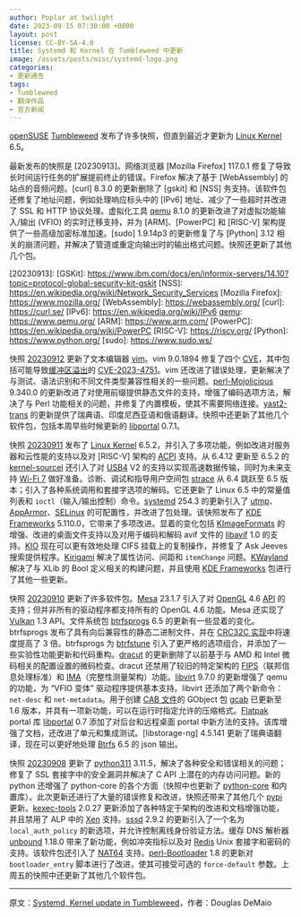 ```yaml
---
author: Poplar at twilight
date: 2023-09-15 07:30:00 +0800
layout: post
license: CC-BY-SA-4.0
title: Systemd 和 Kernel 在 Tumbleweed 中更新
image: /assets/posts/misc/systemd-logo.png
categories:
- 更新通告
tags:
- Tumbleweed
- 翻译作品
- 官方新闻
---
```


[openSUSE] [Tumbleweed] 发布了许多快照，但直到最近才更新为 [Linux Kernel] 6.5。

[openSUSE]: https://get.opensuse.org/
[Tumbleweed]: https://get.opensuse.org/tumbleweed/
[Linux Kernel]: https://www.kernel.org/

最新发布的快照是 [20230913]。网络浏览器 [Mozilla Firefox] 117.0.1 修复了导致长时间运行任务的扩展提前终止的错误。Firefox 解决了基于 [WebAssembly] 的站点的音频问题。[curl] 8.3.0 的更新删除了 [gskit] 和 [NSS] 务支持。该软件包还修复了地址问题，例如处理响应标头中的 [IPv6] 地址、减少了一些超时并改进了 SSL 和 HTTP 协议处理。虚拟化工具 [qemu] 8.1.0 的更新改进了对虚拟功能输入/输出 (VFIO) 的实时迁移支持，并为 [ARM]、[PowerPC] 和 [RISC-V] 架构提供了一些高级加密标准加速。[sudo] 1.9.14p3 的更新修复了与 [Python] 3.12 相关的崩溃问题，并解决了管道或重定向输出时的输出格式问题。快照还更新了其他几个包。

[20230913]: 
[GSKit]: https://www.ibm.com/docs/en/informix-servers/14.10?topic=protocol-global-security-kit-gskit
[NSS]: https://en.wikipedia.org/wiki/Network_Security_Services
[Mozilla Firefox]: https://www.mozilla.org/
[WebAssembly]: https://webassembly.org/
[curl]: https://curl.se/
[IPv6]: https://en.wikipedia.org/wiki/IPv6
[qemu]: https://www.qemu.org/
[ARM]: https://www.arm.com/
[PowerPC]: https://en.wikipedia.org/wiki/PowerPC
[RISC-V]: https://riscv.org/
[Python]: https://www.python.org/
[sudo]: https://www.sudo.ws/

快照 [20230912] 更新了文本编辑器 [vim]。vim 9.0.1894 修复了四个 [CVE]，其中包括可能导致[缓冲区溢出]的 [CVE-2023-4751]。vim 还改进了错误处理，更新解决了与测试、语法识别和不同文件类型兼容性相关的一些问题。[perl-Mojolicious] 9.340.0 的更新改进了对使用前缀提供静态文件的支持，增强了编码选项方法，解决了与 Perl 功能相关的问题，并修复了内置模板，使其不需要网络连接。[yast2-trans] 的更新提供了瑞典语、印度尼西亚语和俄语翻译。快照中还更新了其他几个软件包，包括本周早些时候更新的 [libportal] 0.7.1。


[vim]: https://www.vim.org/
[20230912]: https://lists.opensuse.org/archives/list/factory@lists.opensuse.org/thread/TTIXEL7FFWHCBZFSRUAXBJNA2JRVMNXN/
[CVE-2023-4751]: https://www.suse.com/security/cve/CVE-2023-4751.html
[CVE]: https://en.wikipedia.org/wiki/Common_Vulnerabilities_and_Exposures
[缓冲区溢出]: https://en.wikipedia.org/wiki/Buffer_overflow
[perl-Mojolicious]: https://mojolicious.org/
[yast2-trans]: https://software.opensuse.org/package/yast2-trans
[libportal]: https://github.com/flatpak/libportal

快照 [20230911] 发布了 [Linux Kernel] 6.5.2，并引入了多项功能，例如改进对服务器和云性能的支持以及对 [RISC-V] 架构的 [ACPI] 支持。从 6.4.12 更新至 6.5.2 的 [kernel-sourcel][Linux Kernel] 还引入了对 [USB4] V2 的支持以实现高速数据传输，同时为未来支持 [Wi-Fi 7] 做好准备。诊断、调试和指导用户空间包 [strace] 从 6.4 跳跃至 6.5 版本；引入了各种系统调用和套接字选项的解码。它还更新了 Linux 6.5 中的常量值列表和 `ioctl`（输入/输出控制）命令。[systemd] 254.3 的更新引入了 [utmp]、[AppArmor]、[SELinux] 的可配置性，并改进了包处理。该快照发布了 [KDE Frameworks] 5.110.0，它带来了多项改进。显着的变化包括 [KImageFormats] 的增强、改进的桌面文件支持以及对用于编码和解码 avif 文件的 [libavif] 1.0 的支持。[KIO] 现在可以更有效地处理 CIFS 挂载上的复制操作，并修复了 Ask Jeeves 搜索提供程序。[Kirigami] 解决了属性访问、间距和 `itemChange` 问题。[KWayland] 解决了与 XLib 的 Bool 定义相关的构建问题，并且使用 [KDE Frameworks] 包进行了其他一些更新。

[20230911]: https://lists.opensuse.org/archives/list/factory@lists.opensuse.org/thread/AQRE7HP4V4SQDJI2E3F3RLPCUAWXBD3Z/
[USB4]: https://en.wikipedia.org/wiki/USB4
[Wi-Fi 7]: https://en.wikipedia.org/wiki/IEEE_802.11be
[strace]: https://strace.io/
[systemd]: https://freedesktop.org/wiki/Software/systemd/
[utmp]: https://en.wikipedia.org/wiki/Utmp
[AppArmor]: https://apparmor.net/
[SELinux]: https://github.com/SELinuxProject
[KDE Frameworks]: https://kde.org/announcements/frameworks/5/5.110.0/
[KImageFormats]: https://api.kde.org/frameworks/kimageformats/html/index.html
[KIO]: https://api.kde.org/frameworks/kio/html/index.html
[KWayland]: https://github.com/KDE/kwayland
[Kirigami]: https://kde.org/products/kirigami/
[ACPI]: https://en.wikipedia.org/wiki/ACPI
[libavif]: https://github.com/AOMediaCodec/libavif

快照 [20230910] 更新了许多软件包。[Mesa] 23.1.7 引入了对 [OpenGL] 4.6 [API] 的支持；但并非所有的驱动程序都支持所有的 OpenGL 4.6 功能。Mesa 还实现了 [Vulkan] 1.3 API。文件系统包 [btrfsprogs] 6.5 的更新有一些显着的变化。btrfsprogs 发布了具有向后兼容性的静态二进制文件，并在 [CRC32C 实现]中将速度提高了 3 倍。btrfsprogs 为 [btrfstune] 引入了更严格的选项组合，并添加了一些实验性功能更新和代码重构。[dracut] 的更新删除了以前基于与 AMD 和 Intel 微码相关的配置设置的微码检查。dracut 还禁用了较旧的特定架构的 [FIPS]（联邦信息处理标准）和 [IMA]（完整性测量架构）功能。[libvirt] 9.7.0 的更新增强了 qemu 的功能，为 “VFIO 变体” 驱动程序提供基本支持。libvirt 还添加了两个新命令：`net-desc` 和 `net-metadata`。用于创建 [CAB 文件]的 GObject 包 [gcab] 已更新至 1.6 版本，并具有一项新功能，可以在运行时指定允许的压缩格式。[Flatpak] portal 库 [libportal] 0.7 添加了对后台和远程桌面 portal 中新方法的支持。该库增强了文档，还改进了单元和集成测试。[libstorage-ng] 4.5.141 更新了瑞典语翻译，现在可以更好地处理 [Btrfs] 6.5 的 json 输出。


[CAB 文件]: https://en.wikipedia.org/wiki/Cabinet_(file_format)
[20230910]: https://lists.opensuse.org/archives/list/factory@lists.opensuse.org/thread/BPFB2J5U5H5LW6UMTP5BKZ7AW7VZR6EF/
[Mesa]: https://www.mesa3d.org/
[OpenGL]: https://www.opengl.org/
[API]: https://en.wikipedia.org/wiki/API
[vulkan]: https://www.vulkan.org/
[btrfsprogs]: https://btrfs.wiki.kernel.org/
[CRC32C 实现]: https://github.com/google/crc32c
[btrfstune]: https://man7.org/linux/man-pages/man8/btrfstune.8.html
[FIPS]: https://en.wikipedia.org/wiki/Federal_Information_Processing_Standards
[IMA]: https://www.redhat.com/en/blog/how-use-linux-kernels-integrity-measurement-architecture
[libvirt]: https://libvirt.org/
[qemu]: https://www.qemu.org/
[gcab]: https://wiki.gnome.org/msitools
[Flatpak]: https://flatpak.org/
[libportal]: https://github.com/flatpak/libportal
[libstorage-n]: https://github.com/openSUSE/libstorage-ng
[Btrfs]: https://btrfs.wiki.kernel.org/
[dracut]: https://dracut.wiki.kernel.org/index.php/Main_Page

快照 [20230908] 更新了 [python311] 3.11.5，解决了各种安全和错误相关的问题；修复了 SSL 套接字中的安全漏洞并解决了 C API 上潜在的内存访问问题。新的 python 还增强了 python-core 的各个方面（快照中也更新了 [python-core] 和内置库）。此次更新还进行了大量的错误修复和改进，快照还带来了其他几个 [pypi] 更新。[kexec-tools] 2.0.27 更新添加了各种特定于架构的改进和文档增强功能，并且禁用了 ALP 中的 [Xen] 支持。[sssd] 2.9.2 的更新引入了一个名为 `local_auth_policy` 的新选项，并允许控制离线身份验证方法。缓存 DNS 解析器 [unbound] 1.18.0 带来了新功能，例如冲突指标以及对 [Redis] Unix 套接字和密码的支持。该软件包还引入了 [NAT64] 支持。[perl-Bootloader] 1.8 的更新对 `bootloader_entry` 脚本进行了改进，使其可接受可选的 `force-default` 参数。上周五的快照中还更新了其他几个软件包。

[20230908]: https://lists.opensuse.org/archives/list/factory@lists.opensuse.org/thread/N5HFYFOG2GTQLS2KCMFOM2O4E5LNKFTU/
[python311]: https://www.python.org/
[python-core]: https://pypi.org/project/python-core/
[pypi]: https://pypi.org/
[kexec-tools]: https://github.com/horms/kexec-tools
[sssd]: https://sssd.io/
[Xen]: https://xenproject.org/
[unbound]: https://nlnetlabs.nl/projects/unbound/about/
[Redis]: https://redis.io/
[NAT64]: https://en.wikipedia.org/wiki/NAT64
[perl-Bootloader]: https://github.com/openSUSE/perl-bootloader

------

原文：[Systemd, Kernel update in Tumbleweed](https://news.opensuse.org/2023/09/14/systemd-kernel-up-in-tw/)，作者：Douglas DeMaio
